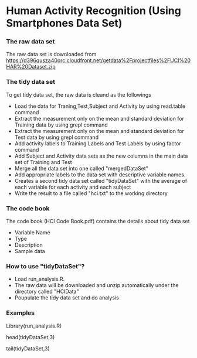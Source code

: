 Human Activity Recognition (Using Smartphones Data Set)
===========

### The raw data set

The raw data set is downloaded from https://d396qusza40orc.cloudfront.net/getdata%2Fprojectfiles%2FUCI%20HAR%20Dataset.zip 

### The tidy data set

To get tidy data set, the raw data is cleand as the followings 

* Load the data for Traning,Test,Subject and Activity by using read.table command
* Extract the measurement only on the mean and standard deviation for Training data by using grepl command
* Extract the measurement only on the mean and standard deviation for Test data by using grepl command
* Add activity labels to Training Labels and Test Labels by using factor command
* Add Subject and Activity data sets as the new columns in the main data set of Training and Test
* Merge all the data set into one called "mergedDataSet"
* Add appropriate labels to the data set with descriptive variable names. 
* Creates a second tidy data set called "tidyDataSet" with the average of each variable for each activity and each subject
* Write the result to a file called "hci.txt" to the working directory

### The code book

The code book (HCI Code Book.pdf) contains the details about tidy data set

* Variable Name
* Type
* Description
* Sample data

### How to use "tidyDataSet"?

* Load run_analysis.R. 
* The raw data will be downloaded and unzip automatically under the directory called "HCIData"
* Poupulate the tidy data set and do analysis

### Examples

Library(run_analysis.R)

head(tidyDataSet,3)

tail(tidyDataSet,3)



